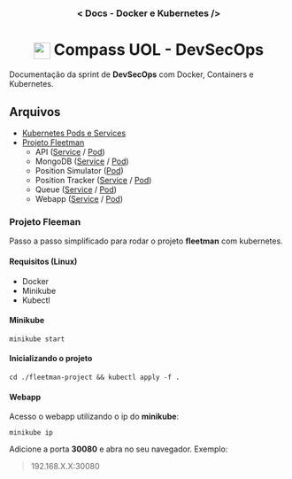 <h3 align="center">< Docs - Docker e Kubernetes /></h3>

<h1 align="center">
    <img align="center" src="https://logospng.org/download/uol/logo-uol-icon-256.png" width="30" height="30" /> Compass UOL - DevSecOps
</h1>

Documentação da sprint de **DevSecOps** com Docker, Containers e Kubernetes.

## Arquivos

- [Kubernetes Pods e Services](./)
- [Projeto Fleetman](./fleetman-project/)
  - API ([Service](./fleetman-project/api-gateway-service.yaml) / [Pod](./fleetman-project/api-gateway-pod.yaml))
  - MongoDB ([Service](./fleetman-project/mongodb-service.yaml) / [Pod](./fleetman-project/mongodb-pod.yaml))
  - Position Simulator ([Pod](./fleetman-project/position-simulator-pod.yaml))
  - Position Tracker ([Service](./fleetman-project/position-tracker-service.yaml) / [Pod](./fleetman-project/position-tracker-pod.yaml))
  - Queue ([Service](./fleetman-project/queue-service.yaml) / [Pod](./fleetman-project/queue-pod.yaml))
  - Webapp ([Service](./fleetman-project/webapp-service.yaml) / [Pod](./fleetman-project/webapp-pod.yaml))

### Projeto Fleeman

Passo a passo simplificado para rodar o projeto **fleetman** com kubernetes.

#### Requisitos (Linux)

- Docker
- Minikube
- Kubectl

#### Minikube

```
minikube start
```

#### Inicializando o projeto

```
cd ./fleetman-project && kubectl apply -f .
```

#### Webapp

Acesso o webapp utilizando o ip do **minikube**:

```
minikube ip
```

Adicione a porta **30080** e abra no seu navegador. Exemplo:

> 192.168.X.X:30080

